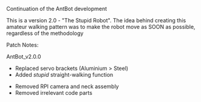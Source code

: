 Continuation of the AntBot development

This is a version 2.0 - "The Stupid Robot". The idea behind creating this amateur walking pattern was to make the robot move as SOON as possible, regardless of the methodology


Patch Notes:

AntBot_v2.0.0
+ Replaced servo brackets (Aluminium > Steel)
+ Added *stupid* straight-walking function
- Removed RPI camera and neck assembly
- Removed irrelevant code parts
